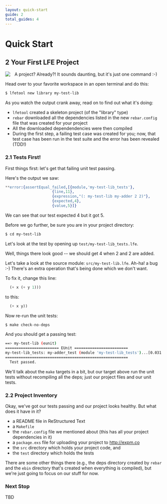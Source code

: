 ```yaml
---
layout: quick-start
guide: 2
total_guides: 4
---
```

# Quick Start

## 2 Your First LFE Project

<img src="https://raw.github.com/lfe/lfe.github.io/master/images/barf.jpg"
     style="float: left; padding-right: 1em;">
A project? Already?! It sounds daunting, but it's just one command :-)

Head over to your favorite workspace in an open terminal and do this:

```bash
$ lfetool new library my-test-lib
```

As you watch the output crank away, read on to find out what it's doing:

* ``lfetool`` created a skeleton project (of the "library" type)
* ``rebar`` downloaded all the dependencies listed in the new
  ``rebar.config`` file that was created for your project
* All the downloaded dependendencies were then compiled
* During the first step, a failing test case was created for you; now, that
  test case has been run in the test suite and the error has been revealed
  (TDD!)

### 2.1 Tests First!

First things first: let's get that failing unit test passing.

Here's the output we saw:

```erlang
**error:{assertEqual_failed,[{module,'my-test-lib_tests'},
                     {line,11},
                     {expression,"(: my-test-lib my-adder 2 2)"},
                     {expected,4},
                     {value,5}]}
```

We can see that our test expected 4 but it got 5.

Before we go further, be sure you are in your project directory:

```bash
$ cd my-test-lib
```

Let's look at the test by opening up ``test/my-test-lib_tests.lfe``.

Well, things there look good -- we should get 4 when 2 and 2 are added.

Let's take a look at the source module: ``src/my-test-lib.lfe``. Ah-ha! a
bug :-) There's an extra operation that's being done which we don't want.

To fix it, change this line:

```cl
  (+ x (+ y 1)))
```

to this:

```cl
  (+ x y))
```

Now re-run the unit tests:

```bash
$ make check-no-deps
```

And you should get a passing test:

```bash
==> my-test-lib (eunit)
======================== EUnit ========================
my-test-lib_tests: my-adder_test (module 'my-test-lib_tests')...[0.031 s] ok
=======================================================
  Test passed.
```

We'll talk about the ``make`` targets in a bit, but our target above run the
unit tests without recompiling all the deps; just our project files and
our unit tests.


### 2.2 Project Inventory

Okay, we've got our tests passing and our project looks healthy. But what does
it have in it?

* a README file in ReStructured Text
* a ``Makefile``
* the ``rebar.config`` file we mentioned about (this has all your project
  dependencies in it)
* a ``package.exs`` file for uploading your project to http://expm.co
* the ``src`` directory which holds your project code, and
* the ``test`` directory which holds the tests

There are some other things there (e.g., the deps directory created by ``rebar``
and the ``ebin`` directory that's created when everything is compiled), but
we're just going to focus on our stuff for now.



### Next Stop

TBD
